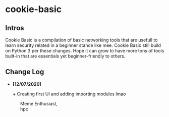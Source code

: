 # cookie-basic
<h2>Intros</h2>
<p>
Cookie Basic is a compilation of basic networking tools that are usefull to learn security related in a beginner stance like mee. Cookie Basic still build on Python 3 per these changes.      Hope it can grow to have more tons of tools built-in that are essentials yet beginner-friendly to others.<br>
</p>
<h2>Change Log</h2>
<p>
<ul>
  <li>
    <strong>[12/07/2020]</strong>
    <p>
      + Creating first UI and adding importing modules lmao
    </p>
  </li>
<ul>
</p>
Meme Enthusiast,<br>
hpc
</p>
